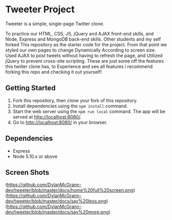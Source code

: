 # Tweeter Project

Tweeter is a simple, single-page Twitter clone.

 To practice our HTML, CSS, JS, jQuery and AJAX front-end skills, and Node, Express and MongoDB back-end skills. Other students and my self forked This repository as the starter code for the project. From that point we styled our own pages to change Dynamically According to screen size. Used AJAX to post tweets without having to refresh the page, and Utilized jQuery to prevent cross-site scripting. These are just some off the features this twiiter clone has, to Experience and see all features i recommend forking this repo and checking it out yourself!

## Getting Started

1. Fork this repository, then clone your fork of this repository.
2. Install dependencies using the `npm install` command.
3. Start the web server using the `npm run local` command. The app will be served at <http://localhost:8080/>.
4. Go to <http://localhost:8080/> in your browser.

## Dependencies

- Express
- Node 5.10.x or above

## Screen Shots
(https://github.com/DylanMcGrann-dev/tweeter/blob/master/docs/home%20full%20screen.png)
(https://github.com/DylanMcGrann-dev/tweeter/blob/master/docs/say%20less.png)
(https://github.com/DylanMcGrann-dev/tweeter/blob/master/docs/say%20more.png)